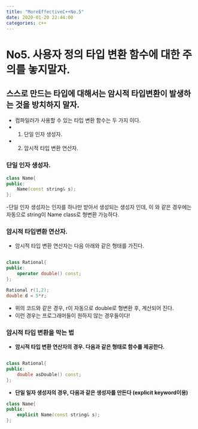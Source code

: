 ```yaml
---
title: "MoreEffectiveC++No.5"
date: 2020-01-20 22:44:00
categories: c++
---
```


# No5. 사용자 정의 타입 변환 함수에 대한 주의를 놓지말자.

## 스스로 만드는 타입에 대해서는 암시적 타입변환이 발생하는 것을 방치하지 말자.
- 컴파일러가 사용할 수 있는 타입 변환 함수는 두 가지 이다.
- 1. 단일 인자 생성자.
- 2. 암시적 타입 변환 연산자.

### 단일 인자 생성자.

```c++
class Name{
public:
    Name(const string& s);
};
```

-단일 인자 생성자는 인자를 하나만 받아서 생성되는 생성자 인데, 이 와 같은 경우에는 자동으로 string이 Name class로 형변환 가능하다.

### 암시적 타입변환 연산자.

- 암시적 타입 변환 연산자는 다음 아래와 같은 형태를 가진다.

```c++

class Rational{
public:
    operator double() const;
};

Rational r(1,2);
double d = 5*r;
```
- 위의 코드와 같은 경우, r이 자동으로 double로 형변환 후, 계산되어 진다.
- 이런 경우는 프로그래머들이 원하지 않는 경우들이다!

### 암시적 타입 변환을 막는 법

- **암시적 타입 변환 연산자의 경우. 다음과 같은 형태로 함수를 제공한다.**
  
```c++

class Rational{
public:
    double asDouble() const;
};
```

- **단일 일자 생성자의 경우, 다음과 같은 생성자를 만든다 (explicit keyword이용)**
```c++
class Name{
public:
    explicit Name(const string& s);
};
```


